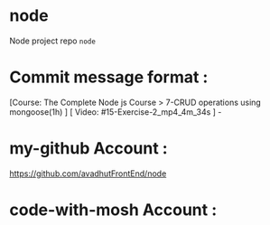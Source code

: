 # node 
Node project repo `node` 

# Commit message format : 
[Course: The Complete Node js Course > 7-CRUD operations using mongoose(1h) ] [ Video: #15-Exercise-2_mp4_4m_34s ] - 


# my-github Account : 
https://github.com/avadhutFrontEnd/node 

# code-with-mosh Account : 
